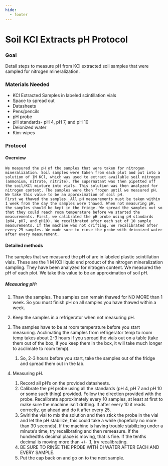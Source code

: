 ```yaml
---
hide:
  - footer
---
```


# Soil KCl Extracts pH Protocol

### Goal
Detail steps to measure pH from KCl extracted soil samples that were sampled for nitrogen mineralization.

### Materials Needed
- KCl Extracted Samples in labeled scintillation vials
- Space to spread out
- Datasheets
- Pens/pencils
- pH probe
- pH standards- pH 4, pH 7, and pH 10
- Deionized water
- Kim-wipes

### Protocol
#### Overview
	We measured the pH of the samples that were taken for nitrogen mineralization. Soil samples were taken from each plot and put into a solution of 1M KCl, which was used to extract available soil nitrogen (ammonium, nitrate, nitrite). The supernatant was then pipetted off the soil/KCl mixture into vials. This solution was then analyzed for nitrogen content. The samples were then frozen until we measured pH. We take this value to be an approximation of soil pH.  
	First we thawed the samples. All pH measurements must be taken within 1 week from the day the samples were thawed. When not measuring pH, the samples should be kept in the fridge. We spread the samples out so that they could reach room temperature before we started the measurements. First, we calibrated the pH probe using pH standards (pH4, pH7, and pH10). We recalibrated after each set of 10 sample measurements. If the machine was not drifting, we recalibrated after every 25 samples. We made sure to rinse the probe with deionized water after every measurement. 

#### Detailed methods
The samples that we measured the pH of are in labeled plastic scintillation vials. These are the 1 M KCl liquid end product of the nitrogen mineralization sampling. They have been analyzed for nitrogen content. We measured the pH of each plot. We take this value to be an approximation of soil pH.  

##### Measuring pH:
1.	Thaw the samples.  The samples can remain thawed for NO MORE than 1 week.  So you must finish pH on all samples you have thawed within a week.

2.	Keep the samples in a refrigerator when not measuring pH.  

3.	The samples have to be at room temperature before you start measuring.  Acclimating the samples from refrigerator temp to room temp takes about 2-3 hours if you spread the vials out on a table (take them out of the box, if you keep them in the box, it will take much longer to acclimate to room temp).  
    1.	So, 2-3 hours before you start, take the samples out of the fridge and spread them out in the lab.  

4.	Measuring pH.
    1.	Record all pH’s on the provided datasheets.
    2.	Calibrate the pH probe using all the standards (pH 4, pH 7 and pH 10 or some such thing) provided.  Follow the direction provided with the probe.   Recalibrate approximately every 10 samples, at least at first to make sure the machine isn’t drifting.  If after every 10 it reads correctly, go ahead and do it after every 25.  
    3.	Swirl the vial to mix the solution and then stick the probe in the vial and let the pH stabilize, this could take a while (hopefully no more than 30 seconds).   If the machine is having trouble stabilizing under a minute’s time, try recalibrating and then remeasure. If the hundredths decimal place is moving, that is fine.  If the tenths decimal is moving more than +/- .1, try recalibrating.  
    4.	BE SURE TO RINSE THE PROBE WITH DI WATER AFTER EACH AND EVERY SAMPLE.  
    5.	Put the cap back on and go on to the next sample.